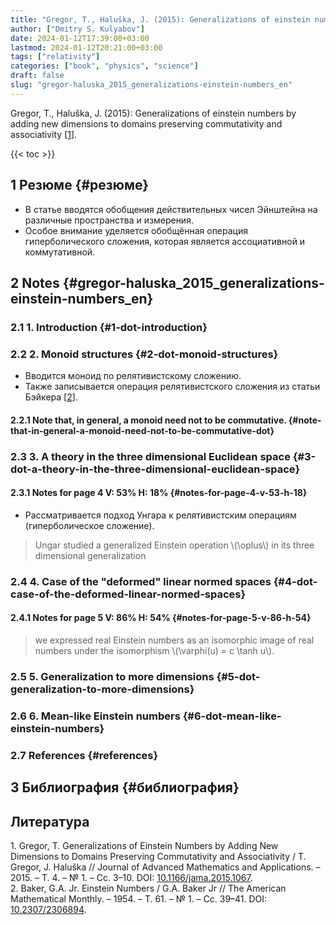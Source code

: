 ```yaml
---
title: "Gregor, T., Haluška, J. (2015): Generalizations of einstein numbers by adding new dimensions to domains preserving commutativity and associativity"
author: ["Dmitry S. Kulyabov"]
date: 2024-01-12T17:39:00+03:00
lastmod: 2024-01-12T20:21:00+03:00
tags: ["relativity"]
categories: ["book", "physics", "science"]
draft: false
slug: "gregor-haluska_2015_generalizations-einstein-numbers_en"
---
```


Gregor, T., Haluška, J. (2015): Generalizations of einstein numbers by adding new dimensions to domains preserving commutativity and associativity  [<a href="#citeproc_bib_item_1">1</a>].

<!--more-->

{{< toc >}}


## <span class="section-num">1</span> Резюме {#резюме}

-   В статье вводятся обобщения действительных чисел Эйнштейна на различные пространства и измерения.
-   Особое внимание уделяется обобщённая операция гиперболического сложения, которая является ассоциативной и коммутативной.


## <span class="section-num">2</span> Notes {#gregor-haluska_2015_generalizations-einstein-numbers_en}


### <span class="section-num">2.1</span> 1. Introduction {#1-dot-introduction}


### <span class="section-num">2.2</span> 2. Monoid structures {#2-dot-monoid-structures}

-   Вводится моноид по релятивистскому сложению.
-   Также записывается операция релятивистского сложения из статьи Бэйкера [<a href="#citeproc_bib_item_2">2</a>].


#### <span class="section-num">2.2.1</span> Note that, in general, a monoid need not to be commutative. {#note-that-in-general-a-monoid-need-not-to-be-commutative-dot}


### <span class="section-num">2.3</span> 3. A theory in the three dimensional Euclidean space {#3-dot-a-theory-in-the-three-dimensional-euclidean-space}


#### <span class="section-num">2.3.1</span> Notes for page 4 V: 53% H: 18% {#notes-for-page-4-v-53-h-18}

-   Рассматривается подход Унгара к релятивистским операциям (гиперболическое сложение).

> Ungar studied a generalized Einstein operation \\(\oplus\\) in its three dimensional generalization


### <span class="section-num">2.4</span> 4. Case of the "deformed" linear normed spaces {#4-dot-case-of-the-deformed-linear-normed-spaces}


#### <span class="section-num">2.4.1</span> Notes for page 5 V: 86% H: 54% {#notes-for-page-5-v-86-h-54}

> we expressed real Einstein numbers as an isomorphic image of real numbers under the isomorphism \\(\varphi(u) = c \tanh u\\).


### <span class="section-num">2.5</span> 5. Generalization to more dimensions {#5-dot-generalization-to-more-dimensions}


### <span class="section-num">2.6</span> 6. Mean-like Einstein numbers {#6-dot-mean-like-einstein-numbers}


### <span class="section-num">2.7</span> References {#references}


## <span class="section-num">3</span> Библиография {#библиография}

## Литература

<div class="csl-bib-body">
  <div class="csl-entry"><a id="citeproc_bib_item_1"></a>1.	Gregor, T. Generalizations of Einstein Numbers by Adding New Dimensions to Domains Preserving Commutativity and Associativity / T. Gregor, J. Haluška // Journal of Advanced Mathematics and Applications. – 2015. – Т. 4. – № 1. – Сс. 3–10. DOI: <a href="https://doi.org/10.1166/jama.2015.1067">10.1166/jama.2015.1067</a>.</div>
  <div class="csl-entry"><a id="citeproc_bib_item_2"></a>2.	Baker, G.A. Jr. Einstein Numbers / G.A. Baker Jr // The American Mathematical Monthly. – 1954. – Т. 61. – № 1. – Сс. 39–41. DOI: <a href="https://doi.org/10.2307/2306894">10.2307/2306894</a>.</div>
</div>
